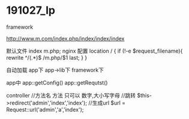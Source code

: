 # 191027_lp
framework

http://www.m.com/index.php/index/index/index

默认文件
index m.php;
nginx 配置
location / {
     if (!-e $request_filename){
          rewrite ^/(.*)$ /m.php/$1 last;
     }
}

自动加载
app下
app->lib下
framework下

app中
    app::getConfig()
    app::getRequtst()
    

controller
//方法名
方法 只可以 数字,大小写字母
//跳转
$this->redirect('admin','index','index');
//生成url
$url = Request::url('admin','a','index');



